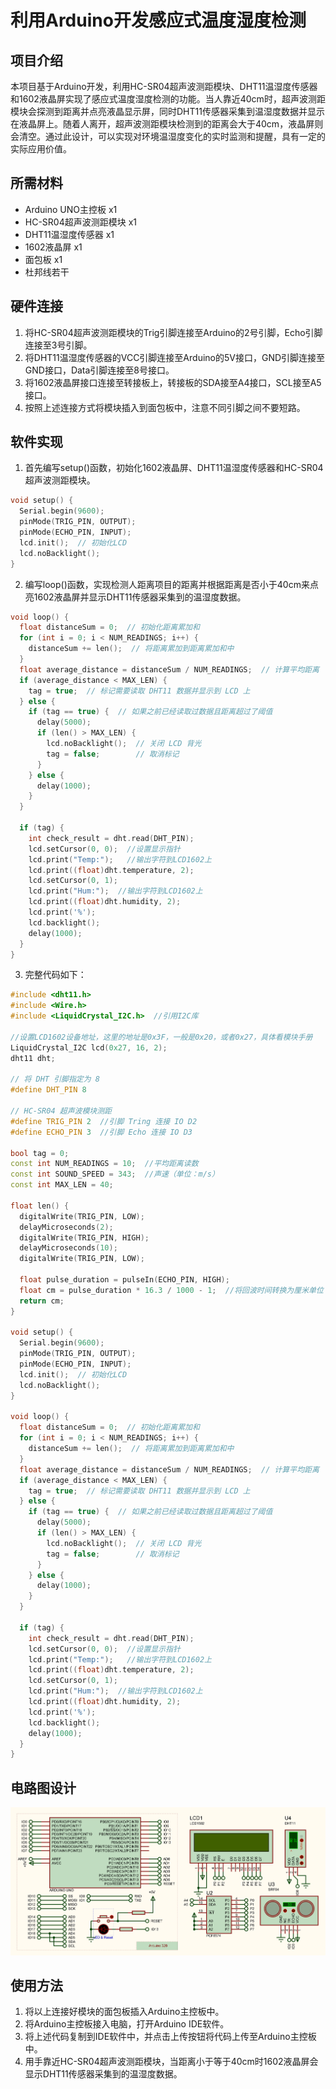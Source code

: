 # 利用Arduino开发感应式温度湿度检测

## 项目介绍
本项目基于Arduino开发，利用HC-SR04超声波测距模块、DHT11温湿度传感器和1602液晶屏实现了感应式温度湿度检测的功能。当人靠近40cm时，超声波测距模块会探测到距离并点亮液晶显示屏，同时DHT11传感器采集到温湿度数据并显示在液晶屏上。随着人离开，超声波测距模块检测到的距离会大于40cm，液晶屏则会清空。通过此设计，可以实现对环境温湿度变化的实时监测和提醒，具有一定的实际应用价值。

## 所需材料
- Arduino UNO主控板 x1
- HC-SR04超声波测距模块 x1
- DHT11温湿度传感器 x1
- 1602液晶屏 x1
- 面包板 x1
- 杜邦线若干

## 硬件连接
1. 将HC-SR04超声波测距模块的Trig引脚连接至Arduino的2号引脚，Echo引脚连接至3号引脚。
2. 将DHT11温湿度传感器的VCC引脚连接至Arduino的5V接口，GND引脚连接至GND接口，Data引脚连接至8号接口。
3. 将1602液晶屏接口连接至转接板上，转接板的SDA接至A4接口，SCL接至A5接口。
4. 按照上述连接方式将模块插入到面包板中，注意不同引脚之间不要短路。

## 软件实现
1. 首先编写setup()函数，初始化1602液晶屏、DHT11温湿度传感器和HC-SR04超声波测距模块。
```C++
void setup() {
  Serial.begin(9600);
  pinMode(TRIG_PIN, OUTPUT);
  pinMode(ECHO_PIN, INPUT);
  lcd.init();  // 初始化LCD
  lcd.noBacklight();
}
```
2. 编写loop()函数，实现检测人距离项目的距离并根据距离是否小于40cm来点亮1602液晶屏并显示DHT11传感器采集到的温湿度数据。
```C++
void loop() {
  float distanceSum = 0;  // 初始化距离累加和
  for (int i = 0; i < NUM_READINGS; i++) {
    distanceSum += len();  // 将距离累加到距离累加和中
  }
  float average_distance = distanceSum / NUM_READINGS;  // 计算平均距离
  if (average_distance < MAX_LEN) {
    tag = true;  // 标记需要读取 DHT11 数据并显示到 LCD 上
  } else {
    if (tag == true) {  // 如果之前已经读取过数据且距离超过了阈值
      delay(5000);
      if (len() > MAX_LEN) {
        lcd.noBacklight();  // 关闭 LCD 背光
        tag = false;        // 取消标记
      }
    } else {
      delay(1000);
    }
  }

  if (tag) {
    int check_result = dht.read(DHT_PIN);
    lcd.setCursor(0, 0);  //设置显示指针
    lcd.print("Temp:");   //输出字符到LCD1602上
    lcd.print((float)dht.temperature, 2);
    lcd.setCursor(0, 1);
    lcd.print("Hum:");  //输出字符到LCD1602上
    lcd.print((float)dht.humidity, 2);
    lcd.print('%');
    lcd.backlight();
    delay(1000);
  }
}
```
3. 完整代码如下：
```C++
#include <dht11.h>
#include <Wire.h>
#include <LiquidCrystal_I2C.h>  //引用I2C库

//设置LCD1602设备地址，这里的地址是0x3F，一般是0x20，或者0x27，具体看模块手册
LiquidCrystal_I2C lcd(0x27, 16, 2);
dht11 dht;

// 将 DHT 引脚指定为 8
#define DHT_PIN 8

// HC-SR04 超声波模块测距
#define TRIG_PIN 2  //引脚 Tring 连接 IO D2
#define ECHO_PIN 3  //引脚 Echo 连接 IO D3

bool tag = 0;
const int NUM_READINGS = 10;  //平均距离读数
const int SOUND_SPEED = 343;  //声速（单位：m/s）
const int MAX_LEN = 40;

float len() {
  digitalWrite(TRIG_PIN, LOW);
  delayMicroseconds(2);
  digitalWrite(TRIG_PIN, HIGH);
  delayMicroseconds(10);
  digitalWrite(TRIG_PIN, LOW);

  float pulse_duration = pulseIn(ECHO_PIN, HIGH);
  float cm = pulse_duration * 16.3 / 1000 - 1;  //将回波时间转换为厘米单位
  return cm;
}

void setup() {
  Serial.begin(9600);
  pinMode(TRIG_PIN, OUTPUT);
  pinMode(ECHO_PIN, INPUT);
  lcd.init();  // 初始化LCD
  lcd.noBacklight();
}

void loop() {
  float distanceSum = 0;  // 初始化距离累加和
  for (int i = 0; i < NUM_READINGS; i++) {
    distanceSum += len();  // 将距离累加到距离累加和中
  }
  float average_distance = distanceSum / NUM_READINGS;  // 计算平均距离
  if (average_distance < MAX_LEN) {
    tag = true;  // 标记需要读取 DHT11 数据并显示到 LCD 上
  } else {
    if (tag == true) {  // 如果之前已经读取过数据且距离超过了阈值
      delay(5000);
      if (len() > MAX_LEN) {
        lcd.noBacklight();  // 关闭 LCD 背光
        tag = false;        // 取消标记
      }
    } else {
      delay(1000);
    }
  }

  if (tag) {
    int check_result = dht.read(DHT_PIN);
    lcd.setCursor(0, 0);  //设置显示指针
    lcd.print("Temp:");   //输出字符到LCD1602上
    lcd.print((float)dht.temperature, 2);
    lcd.setCursor(0, 1);
    lcd.print("Hum:");  //输出字符到LCD1602上
    lcd.print((float)dht.humidity, 2);
    lcd.print('%');
    lcd.backlight();
    delay(1000);
  }
}
```

## 电路图设计

![Arduino](Arduino.png)

## 使用方法

1. 将以上连接好模块的面包板插入Arduino主控板中。
2. 将Arduino主控板接入电脑，打开Arduino IDE软件。
3. 将上述代码复制到IDE软件中，并点击上传按钮将代码上传至Arduino主控板中。
4. 用手靠近HC-SR04超声波测距模块，当距离小于等于40cm时1602液晶屏会显示DHT11传感器采集到的温湿度数据。
